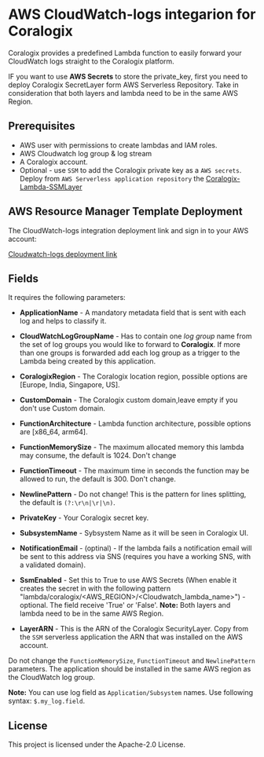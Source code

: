 # AWS CloudWatch-logs integarion for Coralogix

Coralogix provides a predefined Lambda function to easily forward your CloudWatch logs straight to the Coralogix platform.

IF you want to use **AWS Secrets** to store the private_key, first you need to deploy Coralogix SecretLayer form AWS Serverless Repository.
Take in consideration that both layers and lambda need to be in the same AWS Region.

## Prerequisites

* AWS user with permissions to create lambdas and IAM roles.
* AWS Cloudwatch log group & log stream
* A Coralogix account.
* Optional - use ``SSM`` to add the Coralogix private key as a ``AWS secrets``. Deploy from ``AWS Serverless application repository`` the [Coralogix-Lambda-SSMLayer](https://serverlessrepo.aws.amazon.com/applications/eu-central-1/597078901540/Coralogix-Lambda-SSMLayer)

## AWS Resource Manager Template Deployment

The CloudWatch-logs integration deployment link and sign in to your AWS account:

[Cloudwatch-logs deployment link](https://serverlessrepo.aws.amazon.com/applications/eu-central-1/597078901540/Coralogix-CloudWatch)


## Fields

It requires the following parameters:

* **ApplicationName** - A mandatory metadata field that is sent with each log and helps to classify it.

* **CloudWatchLogGroupName** - Has to contain one *log group* name from the set of log groups you would like to forward to **Coralogix**. If more than one groups is forwarded add each log group as a trigger to the Lambda being created by this application.

* **CoralogixRegion** - The Coralogix location region, possible options are [Europe, India, Singapore, US].

* **CustomDomain** - The Coralogix custom domain,leave empty if you don't use Custom domain.

* **FunctionArchitecture** - Lambda function architecture, possible options are [x86_64, arm64]. 

* **FunctionMemorySize** - The maximum allocated memory this lambda may consume, the default is 1024. Don't change

* **FunctionTimeout** - The maximum time in seconds the function may be allowed to run, the default is 300. Don't change.

* **NewlinePattern** - Do not change! This is the pattern for lines splitting, the default is ``(?:\r\n|\r|\n)``.

* **PrivateKey** - Your Coralogix secret key.

* **SubsystemName** - Sybsystem Name as it will be seen in Coralogix UI.

* **NotificationEmail** - (optinal) - If the lambda fails a notification email will be sent to this address via SNS (requires you have a working SNS, with a validated domain).

* **SsmEnabled** - Set this to True to use AWS Secrets  (When enable it creates the secret in with the following pattern "lambda/coralogix/<AWS_REGION>/<Cloudwatch_lambda_name>") - optional. The field receive 'True' or 'False'. 
**Note:** Both layers and lambda need to be in the same AWS Region.


* **LayerARN** - This is the ARN of the Coralogix SecurityLayer. Copy from the ``SSM`` serverless application the ARN that was installed on the AWS account. 

Do not change the `FunctionMemorySize`, `FunctionTimeout` and `NewlinePattern` parameters. 
The application should be installed in the same AWS region as the CloudWatch log group.

**Note:** You can use log field as `Application/Subsystem` names. Use following syntax: `$.my_log.field`.


## License

This project is licensed under the Apache-2.0 License.


